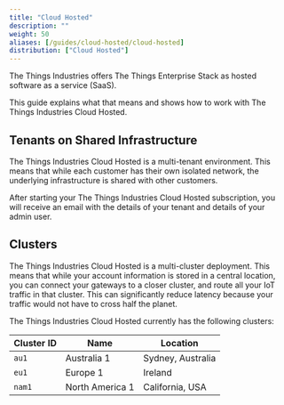 ```yaml
---
title: "Cloud Hosted"
description: ""
weight: 50
aliases: [/guides/cloud-hosted/cloud-hosted]
distribution: ["Cloud Hosted"]
---
```


The Things Industries offers The Things Enterprise Stack as hosted software as a service (SaaS). 

This guide explains what that means and shows how to work with The Things Industries Cloud Hosted.

<!--more-->

## Tenants on Shared Infrastructure

The Things Industries Cloud Hosted is a multi-tenant environment. This means that while each customer has their own isolated network, the underlying infrastructure is shared with other customers.

After starting your The Things Industries Cloud Hosted subscription, you will receive an email with the details of your tenant and details of your admin user.

## Clusters

The Things Industries Cloud Hosted is a multi-cluster deployment. This means that while your account information is stored in a central location, you can connect your gateways to a closer cluster, and route all your IoT traffic in that cluster. This can significantly reduce latency because your traffic would not have to cross half the planet.

The Things Industries Cloud Hosted currently has the following clusters:

| **Cluster ID** | **Name**        | **Location**      |
| -------------- | --------------- | ---------------   |
| `au1`          | Australia 1     | Sydney, Australia |
| `eu1`          | Europe 1        | Ireland           |
| `nam1`         | North America 1 | California, USA   |

